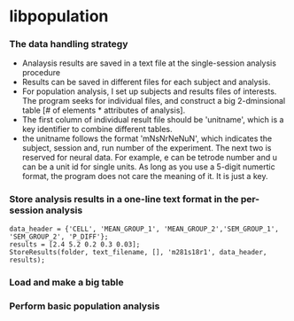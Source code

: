 # libpopulation

### The data handling strategy

- Analaysis results are saved in a text file at the single-session analysis procedure
- Results can be saved in different files for each subject and analysis.
- For population analysis, I set up subjects and results files of interests. The program seeks for individual files, and construct a big 2-dminsional table [# of elements * attributes of analysis].
- The first column of individual result file should be 'unitname', which is a key identifier to combine different tables.
- the unitname follows the format 'mNsNrNeNuN', which indicates the subject, session and, run number of the experiment. The next two is reserved for neural data. For example, e can be tetrode number and u can be a unit id for single units. As long as you use a 5-digit numertic format, the program does not care the meaning of it. It is just a key.

### Store analysis results in a one-line text format in the per-session analysis
```
data_header = {'CELL', 'MEAN_GROUP_1', 'MEAN_GROUP_2','SEM_GROUP_1', 'SEM_GROUP_2', 'P_DIFF'};
results = [2.4 5.2 0.2 0.3 0.03];
StoreResults(folder, text_filename, [], 'm281s18r1', data_header, results);
```
### Load and make a big table

### Perform basic population analysis
